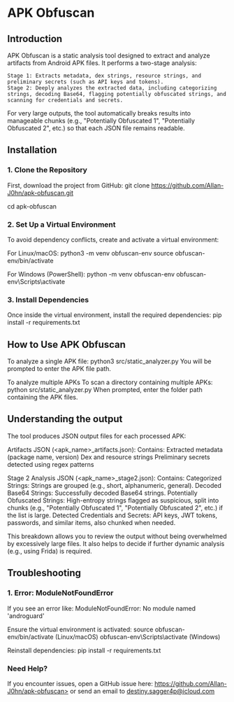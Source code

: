 # APK Obfuscan

## Introduction
APK Obfuscan is a static analysis tool designed to extract and analyze artifacts from Android APK files. It performs a two-stage analysis:

    Stage 1: Extracts metadata, dex strings, resource strings, and preliminary secrets (such as API keys and tokens).
    Stage 2: Deeply analyzes the extracted data, including categorizing strings, decoding Base64, flagging potentially obfuscated strings, and scanning for credentials and secrets.

For very large outputs, the tool automatically breaks results into manageable chunks (e.g., "Potentially Obfuscated 1", "Potentially Obfuscated 2", etc.) so that each JSON file remains readable.

## Installation

### 1. Clone the Repository
First, download the project from GitHub:
git clone https://github.com/Allan-J0hn/apk-obfuscan.git

cd apk-obfuscan

### 2. Set Up a Virtual Environment
To avoid dependency conflicts, create and activate a virtual environment:

For Linux/macOS:
python3 -m venv obfuscan-env
source obfuscan-env/bin/activate

For Windows (PowerShell):
python -m venv obfuscan-env
obfuscan-env\Scripts\activate

### 3. Install Dependencies
Once inside the virtual environment, install the required dependencies:
pip install -r requirements.txt

## How to Use APK Obfuscan

To analyze a single APK file:
python3 src/static_analyzer.py
You will be prompted to enter the APK file path.

To analyze multiple APKs
To scan a directory containing multiple APKs:
python src/static_analyzer.py
When prompted, enter the folder path containing the APK files.

## Understanding the output
The tool produces JSON output files for each processed APK:

Artifacts JSON (<apk_name>_artifacts.json):
 Contains:
  Extracted metadata (package name, version)
  Dex and resource strings
  Preliminary secrets detected using regex patterns

Stage 2 Analysis JSON (<apk_name>_stage2.json):
 Contains:
  Categorized Strings: Strings are grouped (e.g., short, alphanumeric, general).
  Decoded Base64 Strings: Successfully decoded Base64 strings.
  Potentially Obfuscated Strings: High-entropy strings flagged as suspicious, split into chunks (e.g., "Potentially Obfuscated 1", "Potentially Obfuscated 2", etc.) if the list is large.
  Detected Credentials and Secrets: API keys, JWT tokens, passwords, and similar items, also chunked when needed.

This breakdown allows you to review the output without being overwhelmed by excessively large files. It also helps to decide if further dynamic analysis (e.g., using Frida) is required.

## Troubleshooting

### 1. Error: ModuleNotFoundError
If you see an error like:
ModuleNotFoundError: No module named 'androguard'

Ensure the virtual environment is activated:
source obfuscan-env/bin/activate  (Linux/macOS)
obfuscan-env\Scripts\activate     (Windows)

Reinstall dependencies:
pip install -r requirements.txt

### Need Help?
If you encounter issues, open a GitHub issue here: https://github.com/Allan-J0hn/apk-obfuscan> or send an email to destiny.sagger4p@icloud.com

